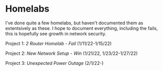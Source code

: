 # Homelabs

I've done quite a few homelabs, but haven't documented them as extentsively as these. I hope to document everything, including the fails, this is hopefully see growth in network security. 

Project 1: *2 Router Homelab - Fail* (1/11/22-1/15/22)

Project 2: *New Network Setup - Win* (1/21/22, 1/23/22-1/27/22)

Project 3: *Unexpected Power Outage* (2/1/22-)
